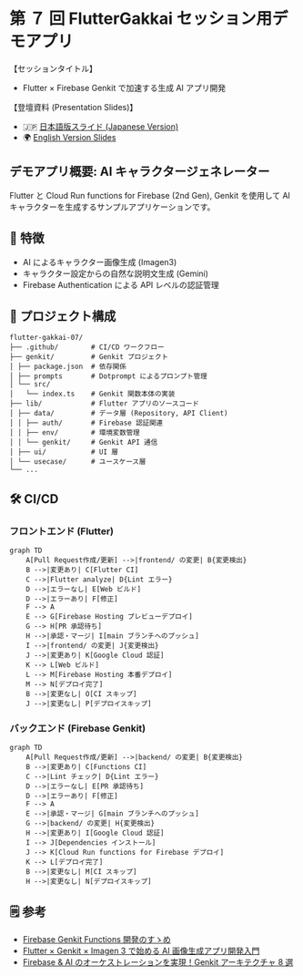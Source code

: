 # 第 ７ 回 FlutterGakkai セッション用デモアプリ

【セッションタイトル】  
- Flutter × Firebase Genkit で加速する生成 AI アプリ開発

【登壇資料 (Presentation Slides)】
- 🇯🇵 [日本語版スライド (Japanese Version)](https://speakerdeck.com/coborinai/flutter-x-firebase-genkit-dejia-su-surusheng-cheng-ai-apurikai-fa)
- 🌍 [English Version Slides](https://speakerdeck.com/coborinai/accelerating-generative-ai-app-development-with-flutter-and-firebase-genkit)  

## デモアプリ概要: AI キャラクタージェネレーター

Flutter と Cloud Run functions for Firebase (2nd Gen), Genkit を使用して AI キャラクターを生成するサンプルアプリケーションです。

## 🌟 特徴

- AI によるキャラクター画像生成 (Imagen3)
- キャラクター設定からの自然な説明文生成 (Gemini)
- Firebase Authentication による API レベルの認証管理

## 📁 プロジェクト構成

```plain
flutter-gakkai-07/
├── .github/        # CI/CD ワークフロー
├── genkit/         # Genkit プロジェクト
│ ├── package.json  # 依存関係
│ ├── prompts       # Dotprompt によるプロンプト管理
│ └── src/
│   └── index.ts    # Genkit 関数本体の実装
├── lib/            # Flutter アプリのソースコード
│ ├── data/         # データ層 (Repository, API Client)
│ │ ├── auth/       # Firebase 認証関連
│ │ ├── env/        # 環境変数管理
│ │ └── genkit/     # Genkit API 通信
│ ├── ui/           # UI 層
│ └── usecase/      # ユースケース層
└── ...
```

## 🛠️ CI/CD

### フロントエンド (Flutter)

```mermaid
graph TD
    A[Pull Request作成/更新] -->|frontend/ の変更| B{変更検出}
    B -->|変更あり| C[Flutter CI]
    C -->|Flutter analyze| D{Lint エラー}
    D -->|エラーなし| E[Web ビルド]
    D -->|エラーあり| F[修正]
    F --> A
    E --> G[Firebase Hosting プレビューデプロイ]
    G --> H[PR 承認待ち]
    H -->|承認・マージ| I[main ブランチへのプッシュ]
    I -->|frontend/ の変更| J{変更検出}
    J -->|変更あり| K[Google Cloud 認証]
    K --> L[Web ビルド]
    L --> M[Firebase Hosting 本番デプロイ]
    M --> N[デプロイ完了]
    B -->|変更なし| O[CI スキップ]
    J -->|変更なし| P[デプロイスキップ]
```

### バックエンド (Firebase Genkit)

```mermaid
graph TD
    A[Pull Request作成/更新] -->|backend/ の変更| B{変更検出}
    B -->|変更あり| C[Functions CI]
    C -->|Lint チェック| D{Lint エラー}
    D -->|エラーなし| E[PR 承認待ち]
    D -->|エラーあり| F[修正]
    F --> A
    E -->|承認・マージ| G[main ブランチへのプッシュ]
    G -->|backend/ の変更| H{変更検出}
    H -->|変更あり| I[Google Cloud 認証]
    I --> J[Dependencies インストール]
    J --> K[Cloud Run functions for Firebase デプロイ]
    K --> L[デプロイ完了]
    B -->|変更なし| M[CI スキップ]
    H -->|変更なし| N[デプロイスキップ]
```

## 🗒️ 参考

- [Firebase Genkit Functions 開発のすゝめ](https://zenn.dev/nozomi_cobo/articles/genkit-emulator-suite)
- [Flutter × Genkit × Imagen 3 で始める AI 画像生成アプリ開発入門](https://zenn.dev/nozomi_cobo/articles/flutter-genkit-imagen)
- [Firebase & AI のオーケストレーションを実現！Genkit アーキテクチャ 8 選](https://zenn.dev/nozomi_cobo/articles/genkit-architecture)
